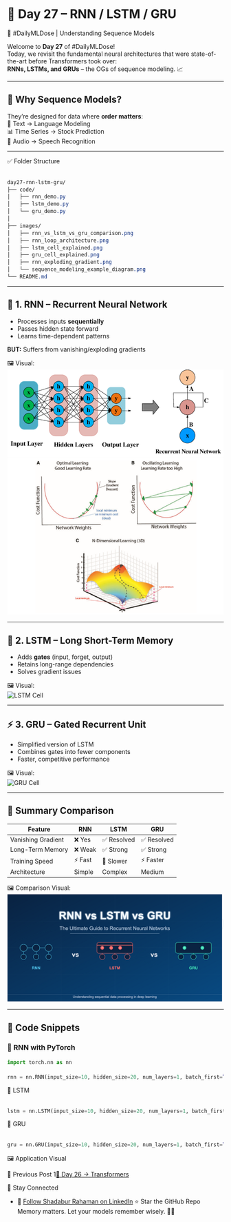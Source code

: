# 🔁 Day 27 – RNN / LSTM / GRU  
🧠 #DailyMLDose | Understanding Sequence Models

Welcome to **Day 27** of #DailyMLDose!  
Today, we revisit the fundamental neural architectures that were state-of-the-art before Transformers took over:  
**RNNs, LSTMs, and GRUs** – the OGs of sequence modeling. 📈

---

## 🔄 Why Sequence Models?

They’re designed for data where **order matters**:  
📝 Text → Language Modeling  
📊 Time Series → Stock Prediction  
🎵 Audio → Speech Recognition

---
✅ Folder Structure
```css

day27-rnn-lstm-gru/
├── code/
│   ├── rnn_demo.py
│   ├── lstm_demo.py
│   └── gru_demo.py
│
├── images/
│   ├── rnn_vs_lstm_vs_gru_comparison.png
│   ├── rnn_loop_architecture.png
│   ├── lstm_cell_explained.png
│   ├── gru_cell_explained.png
│   ├── rnn_exploding_gradient.png
│   └── sequence_modeling_example_diagram.png
└── README.md
```
---

## 🧩 1. RNN – Recurrent Neural Network

- Processes inputs **sequentially**
- Passes hidden state forward
- Learns time-dependent patterns

**BUT:** Suffers from vanishing/exploding gradients

🖼️ Visual:  
![RNN Loop](images/rnn_loop_architecture.png)  
![Exploding Gradient](images/rnn_exploding_gradient.png)

---

## 🧠 2. LSTM – Long Short-Term Memory

- Adds **gates** (input, forget, output)  
- Retains long-range dependencies  
- Solves gradient issues

🖼️ Visual:  
![LSTM Cell](images/lstm_cell_explained.png)

---

## ⚡ 3. GRU – Gated Recurrent Unit

- Simplified version of LSTM  
- Combines gates into fewer components  
- Faster, competitive performance

🖼️ Visual:  
![GRU Cell](images/gru_cell_explained.png)

---

## 🧠 Summary Comparison

| Feature            | RNN        | LSTM         | GRU          |
|--------------------|------------|--------------|--------------|
| Vanishing Gradient | ❌ Yes     | ✅ Resolved  | ✅ Resolved  |
| Long-Term Memory   | ❌ Weak    | ✅ Strong    | ✅ Strong    |
| Training Speed     | ⚡ Fast    | 🐢 Slower    | ⚡ Faster    |
| Architecture       | Simple     | Complex      | Medium       |

🖼️ Comparison Visual:  
![Comparison](images/rnn_vs_lstm_vs_gru_comparison.png)

---

## 🧪 Code Snippets

### 🔁 RNN with PyTorch

```python
import torch.nn as nn

rnn = nn.RNN(input_size=10, hidden_size=20, num_layers=1, batch_first=True)
```
🔁 LSTM
```python

lstm = nn.LSTM(input_size=10, hidden_size=20, num_layers=1, batch_first=True)
```
🔁 GRU
```python

gru = nn.GRU(input_size=10, hidden_size=20, num_layers=1, batch_first=True)
```
🖼️ Application Visual

🔁 Previous Post
1[📌 Day 26 → Transformers](.//day26-transformers)

🙌 Stay Connected
- 🔗 [Follow Shadabur Rahaman on LinkedIn](https://www.linkedin.com/in/shadabur-rahaman-1b5703249)
⭐ Star the GitHub Repo
Memory matters. Let your models remember wisely. 🧠🌀
